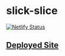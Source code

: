 # slick-slice

[![Netlify Status](https://api.netlify.com/api/v1/badges/00372aec-5d7e-4dd6-ae00-a604ec1cb3db/deploy-status)](https://app.netlify.com/sites/mikespizza-waukegan/deploys)

## [Deployed Site](https://mikes-pizza.markambrocio.com/)
